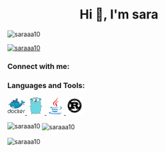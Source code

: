 <h1 align="center">Hi 👋, I'm sara</h1>
<p align="left"> <img src="https://komarev.com/ghpvc/?username=saraaa10&label=Profile%20views&color=0e75b6&style=flat" alt="saraaa10" /> </p>

<p align="left"> <a href="https://github.com/ryo-ma/github-profile-trophy"><img src="https://github-profile-trophy.vercel.app/?username=saraaa10" alt="saraaa10" /></a> </p>

<h3 align="left">Connect with me:</h3>
<p align="left">
</p>

<h3 align="left">Languages and Tools:</h3>
<p align="left"> <a href="https://www.docker.com/" target="_blank" rel="noreferrer"> <img src="https://raw.githubusercontent.com/devicons/devicon/master/icons/docker/docker-original-wordmark.svg" alt="docker" width="40" height="40"/> </a> <a href="https://golang.org" target="_blank" rel="noreferrer"> <img src="https://raw.githubusercontent.com/devicons/devicon/master/icons/go/go-original.svg" alt="go" width="40" height="40"/> </a> <a href="https://www.java.com" target="_blank" rel="noreferrer"> <img src="https://raw.githubusercontent.com/devicons/devicon/master/icons/java/java-original.svg" alt="java" width="40" height="40"/> </a> <a href="https://www.rust-lang.org" target="_blank" rel="noreferrer"> <img src="https://raw.githubusercontent.com/devicons/devicon/master/icons/rust/rust-plain.svg" alt="rust" width="40" height="40"/> </a> </p>

<p><img align="left" src="https://github-readme-stats.vercel.app/api/top-langs?username=saraaa10&show_icons=true&locale=en&layout=compact" alt="saraaa10" /></p>

<p>&nbsp;<img align="center" src="https://github-readme-stats.vercel.app/api?username=saraaa10&show_icons=true&locale=en" alt="saraaa10" /></p>

<p><img align="center" src="https://github-readme-streak-stats.herokuapp.com/?user=saraaa10&" alt="saraaa10" /></p>

